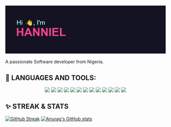 [![MasterHead](https://github.com/HANNIEL21/HANNIEL21/blob/main/HANNIEL.png)](https://github.com/HANNIEL21/HANNIEL21)

A passionate Software developer from Nigeria.

## 🧰 LANGUAGES AND TOOLS:
<p align="center">
<img src="https://www.vectorlogo.zone/logos/w3_html5/w3_html5-icon.svg" />
<img src="https://www.vectorlogo.zone/logos/w3_css/w3_css-icon.svg" />
<img src="https://www.vectorlogo.zone/logos/javascript/javascript-icon.svg" />
<img src="https://www.vectorlogo.zone/logos/mongodb/mongodb-icon.svg" />
<img src="https://www.vectorlogo.zone/logos/expressjs/expressjs-icon.svg" />
<img src="https://www.vectorlogo.zone/logos/reactjs/reactjs-icon.svg" />
<img src="https://www.vectorlogo.zone/logos/nodejs/nodejs-icon.svg" />
<img src="https://www.vectorlogo.zone/logos/flutterio/flutterio-icon.svg" />
<img src="https://www.vectorlogo.zone/logos/dartlang/dartlang-icon.svg" />
<img src="https://www.vectorlogo.zone/logos/firebase/firebase-icon.svg" />
<img src="https://www.vectorlogo.zone/logos/git-scm/git-scm-icon.svg" />
<img src="https://www.vectorlogo.zone/logos/github/github-icon.svg" />
<img src="https://www.vectorlogo.zone/logos/netlify/netlify-icon.svg" />
</p>

## ✨ STREAK & STATS
[![GitHub Streak](https://github-readme-streak-stats.herokuapp.com/?user=HANNIEL21&show_icons=true&theme=radical)](https://git.io/streak-stats)
[![Anurag's GitHub stats](https://github-readme-stats.vercel.app/api?username=HANNIEL21&show_icons=true&theme=radical)](https://github.com/anuraghazra/github-readme-stats)


